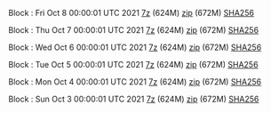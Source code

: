 Block : Fri Oct  8 00:00:01 UTC 2021 [7z](https://transfer.sh/FTVSp0/bootstrap.dat.20211008.7z) (624M) [zip](https://transfer.sh/tX57TQ/bootstrap.dat.20211008.zip) (672M) [SHA256](https://transfer.sh/CtHCgN/sha256.txt)

Block : Thu Oct  7 00:00:01 UTC 2021 [7z](https://transfer.sh/yTzvyU/bootstrap.dat.20211007.7z) (624M) [zip](https://transfer.sh/J7twEq/bootstrap.dat.20211007.zip) (672M) [SHA256](https://transfer.sh/gItmUR/sha256.txt)

Block : Wed Oct  6 00:00:01 UTC 2021 [7z](https://transfer.sh/Vax0Kq/bootstrap.dat.20211006.7z) (624M) [zip](https://transfer.sh/4VKQl1/bootstrap.dat.20211006.zip) (672M) [SHA256](https://transfer.sh/aGufFI/sha256.txt)

Block : Tue Oct  5 00:00:01 UTC 2021 [7z](https://transfer.sh/XLnHp9/bootstrap.dat.20211005.7z) (624M) [zip](https://transfer.sh/twHRHK/bootstrap.dat.20211005.zip) (672M) [SHA256](https://transfer.sh/PvkNln/sha256.txt)

Block : Mon Oct  4 00:00:01 UTC 2021 [7z](https://transfer.sh/zBiVu4/bootstrap.dat.20211004.7z) (624M) [zip](https://transfer.sh/B8qEEo/bootstrap.dat.20211004.zip) (672M) [SHA256](https://transfer.sh/JSgQV9/sha256.txt)

Block : Sun Oct  3 00:00:01 UTC 2021 [7z](https://transfer.sh/pT6g1T/bootstrap.dat.20211003.7z) (624M) [zip](https://transfer.sh/5kDQ4k/bootstrap.dat.20211003.zip) (672M) [SHA256](https://transfer.sh/K9UkSx/sha256.txt)
